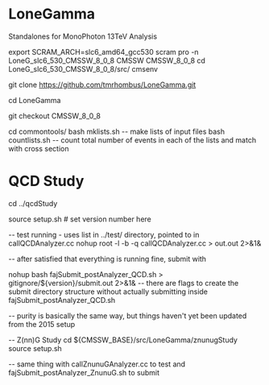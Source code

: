 # LoneGamma
Standalones for MonoPhoton 13TeV Analysis

export SCRAM_ARCH=slc6_amd64_gcc530
scram pro -n LoneG_slc6_530_CMSSW_8_0_8 CMSSW CMSSW_8_0_8
cd LoneG_slc6_530_CMSSW_8_0_8/src/
cmsenv

git clone https://github.com/tmrhombus/LoneGamma.git

cd LoneGamma

git checkout CMSSW_8_0_8

cd commontools/
bash mklists.sh     --  make lists of input files
bash countlists.sh  --  count total number of events in each of the lists and match with cross section

# QCD Study
cd ../qcdStudy

source setup.sh # set version number here

-- test running - uses list in ../test/ directory, pointed to in callQCDAnalyzer.cc
nohup root -l -b -q callQCDAnalyzer.cc > out.out 2>&1& 

-- after satisfied that everything is running fine, submit with

nohup bash fajSubmit_postAnalyzer_QCD.sh > gitignore/${version}/submit.out 2>&1&
-- there are flags to create the submit directory structure without actually submitting inside fajSubmit_postAnalyzer_QCD.sh

-- purity is basically the same way, but things haven't yet been updated from the 2015 setup


-- Z(nn)G Study
cd ${CMSSW_BASE}/src/LoneGamma/znunugStudy
source setup.sh

-- same thing with callZnunuGAnalyzer.cc to test and fajSubmit_postAnalyzer_ZnunuG.sh to submit

